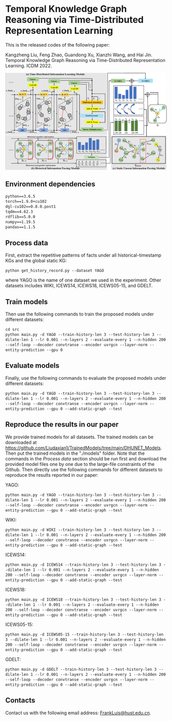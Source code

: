 # Temporal Knowledge Graph Reasoning via Time-Distributed Representation Learning

This is the released codes of the following paper:

Kangzheng Liu, Feng Zhao, Guandong Xu, Xianzhi Wang, and Hai Jin. Temporal Knowledge Graph Reasoning via Time-Distributed Representation Learning. ICDM 2022.

![DHU-NET](https://github.com/Liudaxian1/FIG/blob/main/DHU-NET.png)

## Environment dependencies

```shell
python==3.6.5
torch==1.9.0+cu102
dgl-cu102==0.8.0.post1
tqdm==4.62.3
rdflib==5.0.0
numpy==1.19.5
pandas==1.1.5
```

## Process data

First, extract the repetitive patterns of facts under all historical-timestamp KGs and the global static KG:

```shell
python get_history_record.py --dataset YAGO
```

where YAGO  is the name of one dataset we used in the experiment. Other datasets includes WIKI, ICEWS14, ICEWS18, ICEWS05-15, and GDELT.

## Train models

Then use the following commands to train the proposed models under different datasets:

```shell
cd src
python main.py -d YAGO --train-history-len 3 --test-history-len 3 --dilate-len 1 --lr 0.001 --n-layers 2 --evaluate-every 1 --n-hidden 200 --self-loop --decoder convtranse --encoder uvrgcn --layer-norm --entity-prediction --gpu 0
```

## Evaluate models

Finally, use the following commands to evaluate the proposed models under different datasets:

```shell
python main.py -d YAGO --train-history-len 3 --test-history-len 3 --dilate-len 1 --lr 0.001 --n-layers 2 --evaluate-every 1 --n-hidden 200 --self-loop --decoder convtranse --encoder uvrgcn --layer-norm --entity-prediction --gpu 0 --add-static-graph --test
```

## Reproduce the results in our paper

We provide trained models for all datasets. The trained models can be downloaded at https://github.com/Liudaxian1/TrainedModels/tree/main/DHUNET_Models. Then put the trained models in the "./models" folder. Note that the commands in the $Process\ data$ section should be run first and download the provided model files one by one due to the large-file constraints of the Github. Then directly use the following commands for different datasets to reproduce the results reported in our paper:

YAGO:

```shell
python main.py -d YAGO --train-history-len 3 --test-history-len 3 --dilate-len 1 --lr 0.001 --n-layers 2 --evaluate-every 1 --n-hidden 200 --self-loop --decoder convtranse --encoder uvrgcn --layer-norm --entity-prediction --gpu 0 --add-static-graph --test
```

WIKI:

```shell
python main.py -d WIKI --train-history-len 3 --test-history-len 3 --dilate-len 1 --lr 0.001 --n-layers 2 --evaluate-every 1 --n-hidden 200 --self-loop --decoder convtranse --encoder uvrgcn --layer-norm --entity-prediction --gpu 0 --add-static-graph --test
```

ICEWS14:

```shell
python main.py -d ICEWS14 --train-history-len 3 --test-history-len 3 --dilate-len 1 --lr 0.001 --n-layers 2 --evaluate-every 1 --n-hidden 200 --self-loop --decoder convtranse --encoder uvrgcn --layer-norm --entity-prediction --gpu 0 --add-static-graph --test
```

ICEWS18:

```shell
python main.py -d ICEWS18 --train-history-len 3 --test-history-len 3 --dilate-len 1 --lr 0.001 --n-layers 2 --evaluate-every 1 --n-hidden 200 --self-loop --decoder convtranse --encoder uvrgcn --layer-norm --entity-prediction --gpu 0 --add-static-graph --test
```

ICEWS05-15:

```shell
python main.py -d ICEWS05-15 --train-history-len 3 --test-history-len 3 --dilate-len 1 --lr 0.001 --n-layers 2 --evaluate-every 1 --n-hidden 200 --self-loop --decoder convtranse --encoder uvrgcn --layer-norm --entity-prediction --gpu 0 --add-static-graph --test
```

GDELT:

```shell
python main.py -d GDELT --train-history-len 3 --test-history-len 3 --dilate-len 1 --lr 0.001 --n-layers 2 --evaluate-every 1 --n-hidden 200 --self-loop --decoder convtranse --encoder uvrgcn --layer-norm --entity-prediction --gpu 0 --add-static-graph --test
```

## Contacts

Contact us with the following email address: FrankLuis@hust.edu.cn.

